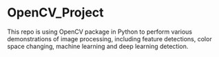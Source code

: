 # OpenCV_Project

This repo is using OpenCV package in Python to perform various demonstrations of image processing, including feature detections, color space changing, machine learning and deep learning detection.
